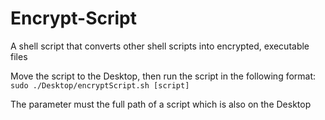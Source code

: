 # Encrypt-Script
A shell script that converts other shell scripts into encrypted, executable files

Move the script to the Desktop, then run the script in the following format: `sudo ./Desktop/encryptScript.sh [script]`

The parameter must the full path of a script which is also on the Desktop
